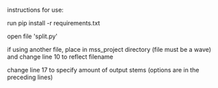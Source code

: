 instructions for use:


run pip install -r requirements.txt

open file 'split.py'

if using another file, place in mss_project directory (file must be a wave) and change line 10 to reflect filename

change line 17 to specify amount of output stems (options are in the preceding lines)

